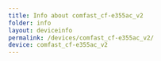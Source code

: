 ```yaml
---
title: Info about comfast_cf-e355ac_v2
folder: info
layout: deviceinfo
permalink: /devices/comfast_cf-e355ac_v2/
device: comfast_cf-e355ac_v2
---
```

